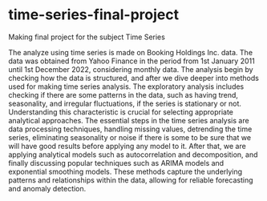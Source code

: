 # time-series-final-project
Making final project for the subject Time Series

The analyze using time series is made on Booking Holdings Inc. data. The data was obtained from Yahoo Finance in the period from 1st January 2011 until 1st December 2022, considering monthly data.
The analysis begin by checking how the data is structured, and after we dive deeper into methods used for making time series analysis. The exploratory analysis includes checking if there are some patterns in the data, such as having trend, seasonality, and irregular fluctuations, if the series is stationary or not. Understanding this characteristic is crucial for selecting appropriate analytical approaches.
The essential steps in the time series analysis are data processing techniques, handling missing values, detrending the time series, eliminating seasonality or noise
if there is some to be sure that we will have good results before applying any model to it. After that, we are applying analytical models such as autocorrelation and decomposition, and finally discussing popular techniques such as ARIMA models and exponential smoothing models. These methods capture the underlying patterns and relationships within the data, allowing for reliable forecasting and anomaly detection.
